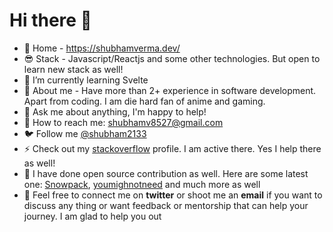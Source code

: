 # Hi there 👋 

- 🔗 Home - https://shubhamverma.dev/
- 😎 Stack - Javascript/Reactjs and some other technologies. But open to learn new stack as well!
- 🌱 I’m currently learning Svelte 
- 🤔 About me - Have more than 2+ experience in software development. Apart from coding. I am die hard fan of anime and gaming.
- 💬 Ask me about anything, I'm happy to help!
- 💌 How to reach me: shubhamv8527@gmail.com
- 🐦 Follow me [@shubham2133](https://twitter.com/shubham2133)
- ⚡ Check out my [stackoverflow](https://stackoverflow.com/users/11511722/shubham-verma) profile. I am active there. Yes I help there as well!
- 🤞 I have done open source contribution as well. Here are some latest one: [Snowpack](https://github.com/pikapkg/snowpack/pull/493), [youmighnotneed](https://github.com/cedmax/youmightnotneed) and much more as well
- 🤩 Feel free to connect me on **twitter** or shoot me an **email** if you want to discuss any thing or want feedback or mentorship that can help your journey. I am glad to help you out

  
    

